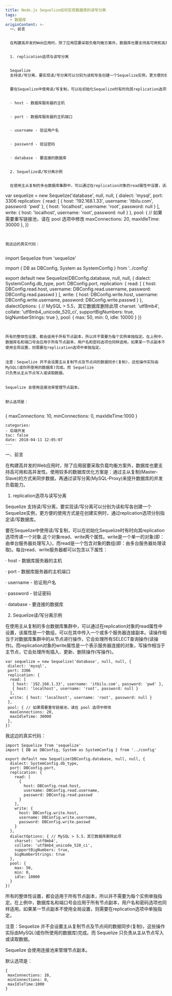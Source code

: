 ```yaml
---
title: Node.js Sequelize如何实现数据库的读写分离
tags:
  - 数据库
originContent: >-
  一、前言


  在构建高并发的Web应用时，除了应用层要采取负载均衡方案外，数据库也要支持高可用和高并发性。使用较多的数据库优化方案是：通过主从复制(Master-Slave)的方式来同步数据，再通过读写分离(MySQL-Proxy)来提升数据库的并发负载能力。


  1. replication选项与读写分离


  Sequelize
  支持读/写分离，要实现读/写分离可以分别为读和写各创建一个Sequelize实例，更方便的使用方式是在创建实例时，通过replication选项分别指定读/写数据库。


  要在Sequelize中使用读/写复制，可以在初始化Sequelize时有时向其replication选项传递一个对象.这个对象read、write两个属性。write是一个单一的对象(即：由单台服务器处理写入)，而read是一个包含对象的数组(即：由多台服务器处理读取)。每台read、write服务器都可以包含以下属性：


  · host - 数据库服务器的主机


  · port - 数据库服务器的主机端口


  · username - 验证用户名


  · password - 验证密码


  · database - 要连接的数据库


  2. Sequelize读/写分离示例


  在使用主从复制的多台数据库集群中，可以通过在replication对象的read属性中设置，该属性是一个数组，可以在其中传入一个或多个服务器连接副本。读操作相当于对数据库集群中的从节点进行操作，它会处理所有SELECT查询操作(读操作)。而replication对象的write属性是一个表示服务器连接的对象，写操作相当于主节点，它会处理所有插入、更新、删除操作(写操作)。


  ```

  var sequelize = new Sequelize('database', null, null, {
   dialect: 'mysql',
   port: 3306
   replication: {
    read: [
     { host: '192.168.1.33', username: 'itbilu.com', password: 'pwd' },
     { host: 'localhost', username: 'root', password: null }
    ],
    write: { host: 'localhost', username: 'root', password: null }
   },
   pool: { // 如果需要重写链接池，请在 pool 选项中修改
    maxConnections: 20,
    maxIdleTime: 30000
   },
  })

  ```


  我这边的真实代码：


  ```

  import Sequelize from 'sequelize'

  import { DB as DBConfig, System as SystemConfig } from '../config'


  export default new Sequelize(DBConfig.database, null, null, {
    dialect: SystemConfig.db_type,
    port: DBConfig.port,
    replication: {
      read: [
        {
          host: DBConfig.read.host,
          username: DBConfig.read.username,
          password: DBConfig.read.passwd
        }
      ],
      write: {
        host: DBConfig.write.host,
        username: DBConfig.write.username,
        password: DBConfig.write.passwd
      }
    },
    dialectOptions: { // MySQL > 5.5，其它数据库删除此项
      charset: 'utf8mb4',
      collate: 'utf8mb4_unicode_520_ci',
      supportBigNumbers: true,
      bigNumberStrings: true
    },
    pool: {
      max: 50,
      min: 0,
      idle: 10000
    }
  })


  ```


  所有的整体性设置，都会适用于所有节点副本，所以并不需要为每个实例单独指定。在上例中，数据库名和端口号会应用于所有节点副本，用户名和密码选项也同样适用。如果某一节点副本不使用全局设置，则需要在replication选项中单独指定。


  注意：Sequelize 并不会设置主从复制节点及节点间的数据同步(复制)，这些操作实际由MySQL(或你所使用的数据库)完成。而 Sequelize
  只负责从主从节点写入或读取数据。


  Sequelize 会使用连接池来管理节点副本。


  默认选项是：


  ```

  {
   maxConnections: 10,
   minConnections: 0,
   maxIdleTime:1000
  }

  ```
categories:
  - 后端开发
toc: false
date: 2018-04-11 12:05:07
---
```


一、前言

在构建高并发的Web应用时，除了应用层要采取负载均衡方案外，数据库也要支持高可用和高并发性。使用较多的数据库优化方案是：通过主从复制(Master-Slave)的方式来同步数据，再通过读写分离(MySQL-Proxy)来提升数据库的并发负载能力。

1. replication选项与读写分离

Sequelize 支持读/写分离，要实现读/写分离可以分别为读和写各创建一个Sequelize实例，更方便的使用方式是在创建实例时，通过replication选项分别指定读/写数据库。

要在Sequelize中使用读/写复制，可以在初始化Sequelize时有时向其replication选项传递一个对象.这个对象read、write两个属性。write是一个单一的对象(即：由单台服务器处理写入)，而read是一个包含对象的数组(即：由多台服务器处理读取)。每台read、write服务器都可以包含以下属性：

· host - 数据库服务器的主机

· port - 数据库服务器的主机端口

· username - 验证用户名

· password - 验证密码

· database - 要连接的数据库

2. Sequelize读/写分离示例

在使用主从复制的多台数据库集群中，可以通过在replication对象的read属性中设置，该属性是一个数组，可以在其中传入一个或多个服务器连接副本。读操作相当于对数据库集群中的从节点进行操作，它会处理所有SELECT查询操作(读操作)。而replication对象的write属性是一个表示服务器连接的对象，写操作相当于主节点，它会处理所有插入、更新、删除操作(写操作)。

```
var sequelize = new Sequelize('database', null, null, {
 dialect: 'mysql',
 port: 3306
 replication: {
  read: [
   { host: '192.168.1.33', username: 'itbilu.com', password: 'pwd' },
   { host: 'localhost', username: 'root', password: null }
  ],
  write: { host: 'localhost', username: 'root', password: null }
 },
 pool: { // 如果需要重写链接池，请在 pool 选项中修改
  maxConnections: 20,
  maxIdleTime: 30000
 },
})
```

我这边的真实代码：

```
import Sequelize from 'sequelize'
import { DB as DBConfig, System as SystemConfig } from '../config'

export default new Sequelize(DBConfig.database, null, null, {
  dialect: SystemConfig.db_type,
  port: DBConfig.port,
  replication: {
    read: [
      {
        host: DBConfig.read.host,
        username: DBConfig.read.username,
        password: DBConfig.read.passwd
      }
    ],
    write: {
      host: DBConfig.write.host,
      username: DBConfig.write.username,
      password: DBConfig.write.passwd
    }
  },
  dialectOptions: { // MySQL > 5.5，其它数据库删除此项
    charset: 'utf8mb4',
    collate: 'utf8mb4_unicode_520_ci',
    supportBigNumbers: true,
    bigNumberStrings: true
  },
  pool: {
    max: 50,
    min: 0,
    idle: 10000
  }
})

```

所有的整体性设置，都会适用于所有节点副本，所以并不需要为每个实例单独指定。在上例中，数据库名和端口号会应用于所有节点副本，用户名和密码选项也同样适用。如果某一节点副本不使用全局设置，则需要在replication选项中单独指定。

注意：Sequelize 并不会设置主从复制节点及节点间的数据同步(复制)，这些操作实际由MySQL(或你所使用的数据库)完成。而 Sequelize 只负责从主从节点写入或读取数据。

Sequelize 会使用连接池来管理节点副本。

默认选项是：

```
{
 maxConnections: 10,
 minConnections: 0,
 maxIdleTime:1000
}
```